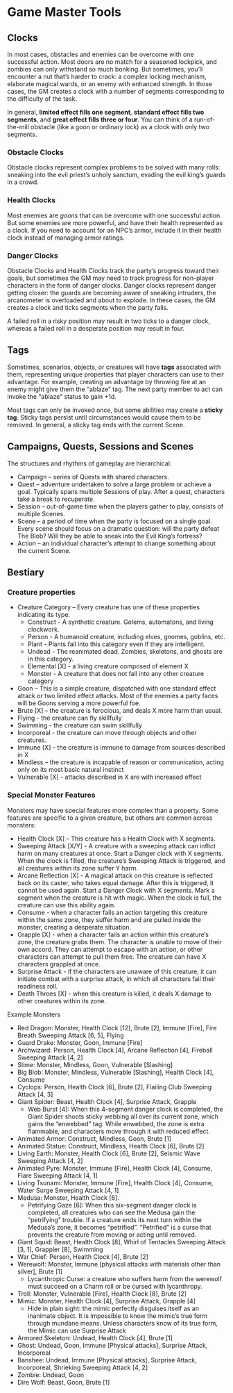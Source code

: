# Game Master Tools

## Clocks
In most cases, obstacles and enemies can be overcome with one successful action. Most doors are no match for a seasoned lockpick, and zombies can only withstand so much bonking. But sometimes, you’ll encounter a nut that’s harder to crack: a complex locking mechanism, elaborate magical wards, or an enemy with enhanced strength. In those cases, the GM creates a clock with a number of segments corresponding to the difficulty of the task. 

In general, **limited effect fills one segment**, **standard effect fills two segments**, and **great effect fills three or four**. You can think of a run-of-the-mill obstacle (like a goon or ordinary lock) as a clock with only two segments. 

### Obstacle Clocks
Obstacle clocks represent complex problems to be solved with many rolls: sneaking into the evil priest’s unholy sanctum, evading the evil king’s guards in a crowd. 

### Health Clocks
Most enemies are _goons_ that can be overcome with one successful action. But some enemies are more powerful, and have their health represented as a clock. If you need to account for an NPC’s armor, include it in their health clock instead of managing armor ratings. 

### Danger Clocks
Obstacle Clocks and Health Clocks track the party’s progress toward their goals, but sometimes the GM may need to track progress for non-player characters in the form of danger clocks. Danger clocks represent danger getting closer: the guards are becoming aware of sneaking intruders, the arcanometer is overloaded and about to explode. In these cases, the GM creates a clock and ticks segments when the party fails.

A failed roll in a risky position may result in two ticks to a danger clock, whereas a failed roll in a desperate position may result in four. 

## Tags
Sometimes, scenarios, objects, or creatures will have **tags** associated with them, representing unique properties that player characters can use to their advantage. For example, creating an advantage by throwing fire at an enemy might give them the “ablaze” tag. The next party member to act can invoke the “ablaze” status to gain +1d. 

Most tags can only be invoked once, but some abilities may create a **sticky tag**. Sticky tags persist until circumstances would cause them to be removed. In general, a sticky tag ends with the current Scene.

## Campaigns, Quests, Sessions and Scenes
The structures and rhythms of gameplay are hierarchical:
* Campaign – series of Quests with shared characters.
* Quest – adventure undertaken to solve a large problem or achieve a goal. Typically spans multiple Sessions of play. After a quest, characters take a break to recuperate. 
* Session – out-of-game time when the players gather to play, consists of multiple Scenes.
* Scene – a period of time when the party is focused on a single goal. Every scene should focus on a dramatic question: will the party defeat The Blob? Will they be able to sneak into the Evil King’s fortress?
* Action – an individual character’s attempt to change something about the current Scene. 

## Bestiary
### Creature properties
* Creature Category – Every creature has one of these properties indicating its type.
    * Construct - A synthetic creature. Golems, automatons, and living clockwork.
    * Person - A humanoid creature, including elves, gnomes, goblins, etc.
    * Plant - Plants fall into this category even if they are intelligent.
    * Undead - The reanimated dead. Zombies, skeletons, and ghosts are in this category.
    * Elemental [X] - a living creature composed of element X
    * Monster - A creature that does not fall into any other creature category
* Goon – This is a simple creature, dispatched with one standard effect attack or two limited effect attacks. Most of the enemies a party faces will be Goons serving a more powerful foe.
* Brute [X] – the creature is ferocious, and deals X more harm than usual. 
* Flying - the creature can fly skillfully
* Swimming - the creature can swim skillfully
* Incorporeal - the creature can move through objects and other creatures.
* Immune [X] – the creature is immune to damage from sources described in X
* Mindless – the creature is incapable of reason or communication, acting only on its most basic natural instinct
* Vulnerable [X] - attacks described in X are with increased effect

### Special Monster Features
Monsters may have special features more complex than a property. Some features are specific to a given creature, but others are common across monsters:

* Health Clock [X] – This creature has a Health Clock with X segments. 
* Sweeping Attack [X/Y] - A creature with a sweeping attack can inflict harm on many creatures at once. Start a Danger clock with X segments. When the clock is filled, the creature’s Sweeping Attack is triggered, and all creatures within its zone suffer Y harm.
* Arcane Reflection [X] - A magical attack on this creature is reflected back on its caster, who takes equal damage. After this is triggered, it cannot be used again. Start a Danger Clock with X segments. Mark a segment when the creature is hit with magic. When the clock is full, the creature can use this ability again.
* Consume - when a character fails an action targeting this creature within the same zone, they suffer harm and are pulled inside the monster, creating a desperate situation.
* Grapple [X] - when a character fails an action within this creature’s zone, the creature grabs them. The character is unable to move of their own accord. They can attempt to escape with an action, or other characters can attempt to pull them free. The creature can have X characters grappled at once. 
* Surprise Attack - if the characters are unaware of this creature, it can initiate combat with a surprise attack, in which all characters fail their readiness roll. 
* Death Throes [X] - when this creature is killed, it deals X damage to other creatures within its zone.

Example Monsters
* Red Dragon: Monster, Health Clock [12], Brute [2], Immune [Fire], Fire Breath Sweeping Attack [6, 5], Flying
* Guard Drake: Monster, Goon, Immune [Fire]
* Archwizard: Person, Health Clock [4], Arcane Reflection [4], Fireball Sweeping Attack [4, 2]
* Slime: Monster, Mindless, Goon, Vulnerable [Slashing]
* Big Blob: Monster, Mindless, Vulnerable [Slashing], Health Clock [4], Consume
* Cyclops: Person, Health Clock [6], Brute [2], Flailing Club Sweeping Attack [4, 3]
* Giant Spider: Beast, Health Clock [4], Surprise Attack, Grapple
    * Web Burst [4]: When this 4-segment danger clock is completed, the Giant Spider shoots sticky webbing all over its current zone, which gains the “enwebbed” tag. While enwebbed, the zone is extra flammable, and characters move through it with reduced effect.
* Animated Armor: Construct, Mindless, Goon, Brute [1]
* Animated Statue: Construct, Mindless, Health Clock [6], Brute [2]
* Living Earth: Monster, Health Clock [6], Brute [2], Seismic Wave Sweeping Attack [4, 2]
* Animated Pyre: Monster, Immune [Fire], Health Clock [4], Consume, Flare Sweeping Attack [4, 1]
* Living Tsunami: Monster, Immune [Fire], Health Clock [4], Consume, Water Surge Sweeping Attack [4, 1]
* Medusa: Monster, Health Clock [6].
    * Petrifying Gaze [6]: When this six-segment danger clock is completed, all creatures who can see the Medusa gain the “petrifying” trouble. If a creature ends its next turn within the Medusa’s zone, it becomes “petrified”. “Petrified” is a curse that prevents the creature from moving or acting until removed.
* Giant Squid: Beast, Health Clock [8], Whirl of Tentacles Sweeping Attack [3, 1], Grappler [8], Swimming
* War Chief: Person, Health Clock [4], Brute [2]
* Werewolf: Monster, Immune [physical attacks with materials other than silver], Brute [1]
    * Lycanthropic Curse: a creature who suffers harm from the werewolf must succeed on a Charm roll or be cursed with lycanthropy. 
* Troll: Monster, Vulnerable [Fire], Health Clock [8], Brute [2]
* Mimic: Monster, Health Clock [4], Surprise Attack, Grapple [4]
    * Hide in plain sight: the mimic perfectly disguises itself as an inanimate object. It is impossible to know the mimic’s true form through mundane means. Unless characters know of its true form, the Mimic can use Surprise Attack
* Armored Skeleton: Undead, Health Clock [4], Brute [1]
* Ghost: Undead, Goon, Immune [Physical attacks], Surprise Attack, Incorporeal
* Banshee: Undead, Immune [Physical attacks], Surprise Attack, Incorporeal, Shrieking Sweeping Attack [4, 2]
* Zombie: Undead, Goon
* Dire Wolf: Beast, Goon, Brute [1]
